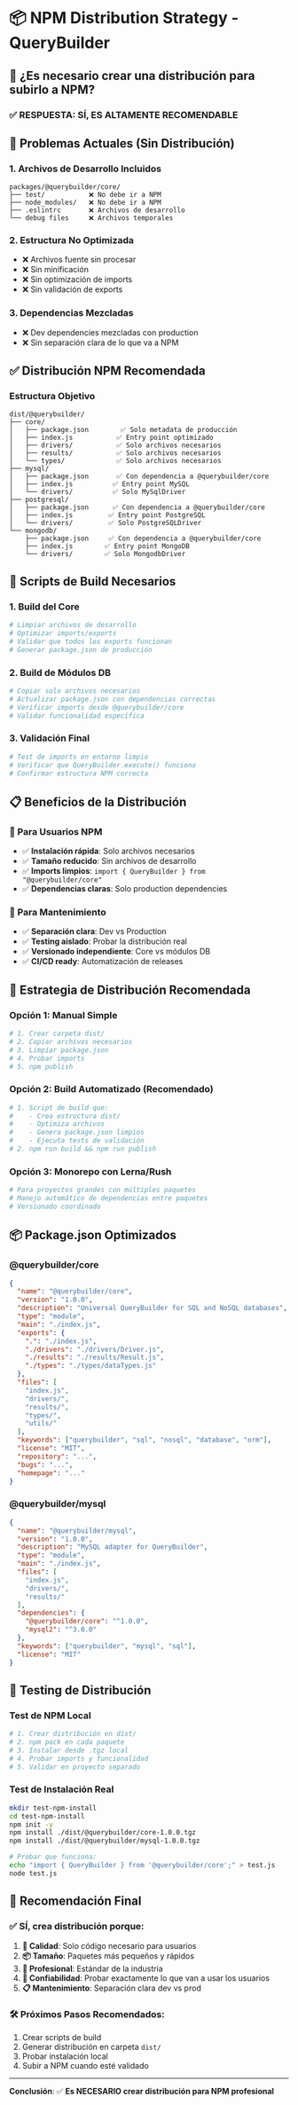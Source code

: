 # 📦 NPM Distribution Strategy - QueryBuilder

## 🎯 **¿Es necesario crear una distribución para subirlo a NPM?**

### ✅ **RESPUESTA: SÍ, ES ALTAMENTE RECOMENDABLE**

## 🚨 **Problemas Actuales (Sin Distribución)**

### **1. Archivos de Desarrollo Incluidos**
```
packages/@querybuilder/core/
├── test/           ❌ No debe ir a NPM
├── node_modules/   ❌ No debe ir a NPM  
├── .eslintrc       ❌ Archivos de desarrollo
└── debug files     ❌ Archivos temporales
```

### **2. Estructura No Optimizada**
- ❌ Archivos fuente sin procesar
- ❌ Sin minificación
- ❌ Sin optimización de imports
- ❌ Sin validación de exports

### **3. Dependencias Mezcladas**
- ❌ Dev dependencies mezcladas con production
- ❌ Sin separación clara de lo que va a NPM

## ✅ **Distribución NPM Recomendada**

### **Estructura Objetivo**
```
dist/@querybuilder/
├── core/
│   ├── package.json        ✅ Solo metadata de producción
│   ├── index.js           ✅ Entry point optimizado
│   ├── drivers/           ✅ Solo archivos necesarios
│   ├── results/           ✅ Solo archivos necesarios
│   └── types/             ✅ Solo archivos necesarios
├── mysql/
│   ├── package.json       ✅ Con dependencia a @querybuilder/core
│   ├── index.js          ✅ Entry point MySQL
│   └── drivers/          ✅ Solo MySqlDriver
├── postgresql/
│   ├── package.json      ✅ Con dependencia a @querybuilder/core
│   ├── index.js         ✅ Entry point PostgreSQL
│   └── drivers/         ✅ Solo PostgreSQLDriver
└── mongodb/
    ├── package.json     ✅ Con dependencia a @querybuilder/core
    ├── index.js        ✅ Entry point MongoDB
    └── drivers/        ✅ Solo MongodbDriver
```

## 🔧 **Scripts de Build Necesarios**

### **1. Build del Core**
```bash
# Limpiar archivos de desarrollo
# Optimizar imports/exports
# Validar que todos los exports funcionan
# Generar package.json de producción
```

### **2. Build de Módulos DB**
```bash
# Copiar solo archivos necesarios
# Actualizar package.json con dependencias correctas
# Verificar imports desde @querybuilder/core
# Validar funcionalidad específica
```

### **3. Validación Final**
```bash
# Test de imports en entorno limpio
# Verificar que QueryBuilder.execute() funciona
# Confirmar estructura NPM correcta
```

## 📋 **Beneficios de la Distribución**

### **🎯 Para Usuarios NPM**
- ✅ **Instalación rápida**: Solo archivos necesarios
- ✅ **Tamaño reducido**: Sin archivos de desarrollo
- ✅ **Imports limpios**: `import { QueryBuilder } from "@querybuilder/core"`
- ✅ **Dependencias claras**: Solo production dependencies

### **🔧 Para Mantenimiento**
- ✅ **Separación clara**: Dev vs Production
- ✅ **Testing aislado**: Probar la distribución real
- ✅ **Versionado independiente**: Core vs módulos DB
- ✅ **CI/CD ready**: Automatización de releases

## 🚀 **Estrategia de Distribución Recomendada**

### **Opción 1: Manual Simple**
```bash
# 1. Crear carpeta dist/
# 2. Copiar archivos necesarios
# 3. Limpiar package.json
# 4. Probar imports
# 5. npm publish
```

### **Opción 2: Build Automatizado (Recomendado)**
```bash
# 1. Script de build que:
#    - Crea estructura dist/
#    - Optimiza archivos
#    - Genera package.json limpios
#    - Ejecuta tests de validación
# 2. npm run build && npm run publish
```

### **Opción 3: Monorepo con Lerna/Rush**
```bash
# Para proyectos grandes con múltiples paquetes
# Manejo automático de dependencias entre paquetes
# Versionado coordinado
```

## 📦 **Package.json Optimizados**

### **@querybuilder/core**
```json
{
  "name": "@querybuilder/core",
  "version": "1.0.0",
  "description": "Universal QueryBuilder for SQL and NoSQL databases",
  "type": "module",
  "main": "./index.js",
  "exports": {
    ".": "./index.js",
    "./drivers": "./drivers/Driver.js",
    "./results": "./results/Result.js",
    "./types": "./types/dataTypes.js"
  },
  "files": [
    "index.js",
    "drivers/",
    "results/",
    "types/",
    "utils/"
  ],
  "keywords": ["querybuilder", "sql", "nosql", "database", "orm"],
  "license": "MIT",
  "repository": "...",
  "bugs": "...",
  "homepage": "..."
}
```

### **@querybuilder/mysql**
```json
{
  "name": "@querybuilder/mysql",
  "version": "1.0.0", 
  "description": "MySQL adapter for QueryBuilder",
  "type": "module",
  "main": "./index.js",
  "files": [
    "index.js",
    "drivers/",
    "results/"
  ],
  "dependencies": {
    "@querybuilder/core": "^1.0.0",
    "mysql2": "^3.0.0"
  },
  "keywords": ["querybuilder", "mysql", "sql"],
  "license": "MIT"
}
```

## 🧪 **Testing de Distribución**

### **Test de NPM Local**
```bash
# 1. Crear distribución en dist/
# 2. npm pack en cada paquete
# 3. Instalar desde .tgz local
# 4. Probar imports y funcionalidad
# 5. Validar en proyecto separado
```

### **Test de Instalación Real**
```bash
mkdir test-npm-install
cd test-npm-install
npm init -y
npm install ./dist/@querybuilder/core-1.0.0.tgz
npm install ./dist/@querybuilder/mysql-1.0.0.tgz

# Probar que funciona:
echo "import { QueryBuilder } from '@querybuilder/core';" > test.js
node test.js
```

## 🎯 **Recomendación Final**

### ✅ **SÍ, crea distribución porque**:

1. **🧹 Calidad**: Solo código necesario para usuarios
2. **📦 Tamaño**: Paquetes más pequeños y rápidos
3. **🔧 Profesional**: Estándar de la industria
4. **🚀 Confiabilidad**: Probar exactamente lo que van a usar los usuarios
5. **📋 Mantenimiento**: Separación clara dev vs prod

### 🛠️ **Próximos Pasos Recomendados**:
1. Crear scripts de build
2. Generar distribución en carpeta `dist/`
3. Probar instalación local
4. Subir a NPM cuando esté validado

---

**Conclusión**: ✅ **Es NECESARIO crear distribución para NPM profesional**